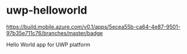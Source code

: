 # uwp-helloworld

https://build.mobile.azure.com/v0.1/apps/5ecea55b-ca64-4e87-9501-97b35e711c76/branches/master/badge

Hello World app for UWP platform
